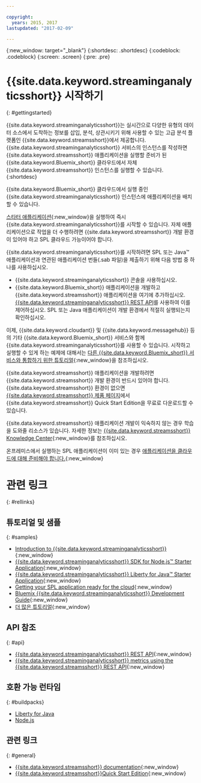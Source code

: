```yaml
---

copyright:
  years: 2015, 2017
lastupdated: "2017-02-09"

---
```


<!-- Attribute definitions --> 
{:new_window: target="_blank"}
{:shortdesc: .shortdesc}
{:codeblock: .codeblock}
{:screen: .screen}
{:pre: .pre}


# {{site.data.keyword.streaminganalyticsshort}} 시작하기
{: #gettingstarted}

{{site.data.keyword.streaminganalyticsshort}}는 실시간으로 다양한 유형의 데이터 소스에서 도착하는 정보를 삽입, 분석, 상관시키기 위해 사용할 수 있는 고급 분석 플랫폼인 {{site.data.keyword.streamsshort}}에서 제공합니다. {{site.data.keyword.streaminganalyticsshort}} 서비스의 인스턴스를 작성하면 {{site.data.keyword.streamsshort}} 애플리케이션을 실행할 준비가 된 {{site.data.keyword.Bluemix_short}} 클라우드에서 자체 {{site.data.keyword.streamsshort}} 인스턴스를 실행할 수 있습니다.
{:shortdesc}

{{site.data.keyword.Bluemix_short}} 클라우드에서 실행 중인 {{site.data.keyword.streaminganalyticsshort}} 인스턴스에 애플리케이션을 배치할 수 있습니다. 

[스타터 애플리케이션](/docs/services/StreamingAnalytics/c_starterapps.html){:new_window}을 실행하여 즉시 {{site.data.keyword.streaminganalyticsshort}}를 시작할 수 있습니다. 자체 애플리케이션으로 작업을 더 수행하려면 {{site.data.keyword.streamsshort}} 개발 환경이 있어야 하고 SPL 클라우드 가능이어야 합니다.

{{site.data.keyword.streaminganalyticsshort}}를 시작하려면 SPL 또는 Java™ 애플리케이션과 연관된 애플리케이션 번들(.sab 파일)을 제출하기 위해 다음 방법 중 하나를 사용하십시오.
* {{site.data.keyword.streaminganalyticsshort}} 콘솔을 사용하십시오. 
* {{site.data.keyword.Bluemix_short}} 애플리케이션을 개발하고 {{site.data.keyword.streamsshort}} 애플리케이션을 여기에 추가하십시오.
[{{site.data.keyword.streaminganalyticsshort}} REST API](https://console.ng.bluemix.net/apidocs/220)를 사용하여 이를 제어하십시오. SPL 또는 Java 애플리케이션이 개발 환경에서 적절히 실행되는지 확인하십시오.

이제, {{site.data.keyword.cloudant}} 및 {{site.data.keyword.messagehub}} 등의 기타 {{site.data.keyword.Bluemix_short}} 서비스와 함께 {{site.data.keyword.streaminganalyticsshort}}를 사용할 수 있습니다. 시작하고 실행할 수 있게 하는 예제에 대해서는 [다른 {{site.data.keyword.Bluemix_short}} 서비스와 통합하기 위한 튜토리얼](/docs/services/StreamingAnalytics/r_integrating_cloudant_rest.html){:new_window}을 참조하십시오. 

{{site.data.keyword.streamsshort}} 애플리케이션을 개발하려면 {{site.data.keyword.streamsshort}} 개발 환경이 반드시 있어야 합니다. {{site.data.keyword.streamsshort}} 환경이 없으면 [{{site.data.keyword.streamsshort}} 제품 페이지](https://www.ibm.com/analytics/us/en/technology/stream-computing/#products)에서 {{site.data.keyword.streamsshort}} Quick Start Edition을 무료로 다운로드할 수 있습니다.

{{site.data.keyword.streamsshort}} 애플리케이션 개발이 익숙하지 않는 경우 학습을 도와줄 리소스가 있습니다. 자세한 정보는 [{{site.data.keyword.streamsshort}} Knowledge Center](https://www.ibm.com/support/knowledgecenter/en/SSCRJU_4.2.0/com.ibm.streams.welcome.doc/doc/kc-homepage.html){:new_window}를 참조하십시오.

온프레미스에서 실행하는 SPL 애플리케이션이 이미 있는 경우 [애플리케이션을 클라우드에 대해 준비해야 합니다.](https://developer.ibm.com/streamsdev/docs/getting-spl-application-ready-cloud/){:new_window}

# 관련 링크
{: #rellinks}

## 튜토리얼 및 샘플
{: #samples}
* [Introduction to {{site.data.keyword.streaminganalyticsshort}}](https://developer.ibm.com/streamsdev/docs/streaming-analytics-now-available-bluemix){:new_window}
* [{{site.data.keyword.streaminganalyticsshort}} SDK for Node.js™ Starter Application](http://bit.ly/1iR1bzu){:new_window}
* [{{site.data.keyword.streaminganalyticsshort}} Liberty for Java™ Starter Application](https://developer.ibm.com/streamsdev/docs/bluemix-streaming-analytics-starter-application/){:new_window}
* [Getting your SPL application ready for the cloud](https://developer.ibm.com/streamsdev/docs/getting-spl-application-ready-cloud){:new_window}
* [Bluemix {{site.data.keyword.streaminganalyticsshort}} Development Guide](https://developer.ibm.com/streamsdev/docs/bluemix-streaming-analytics-development-guide/){:new_window}
* [더 많은 튜토리얼](StreamingAnalytics.html#r_integrating_cloudant_rest){:new_window}


## API 참조
{: #api}
* [{{site.data.keyword.streaminganalyticsshort}} REST API](https://console.ng.bluemix.net/apidocs/220){:new_window}
* [{{site.data.keyword.streaminganalyticsshort}} metrics using the {{site.data.keyword.streamsshort}} REST API](https://developer.ibm.com/bluemix/2016/07/25/streaming-analytics-metrics-using-rest-api/){:new_window}

## 호환 가능 런타임
{: #buildpacks}
* [Liberty for Java](/docs/runtimes/liberty/index.html#liberty)
* [Node.js](/docs/runtimes/nodejs/index.html#nodejs)

## 관련 링크
{: #general}
* [{{site.data.keyword.streamsshort}} documentation](http://www.ibm.com/support/knowledgecenter/SSCRJU_4.2.0/com.ibm.streams.welcome.doc/doc/kc-homepage.html){:new_window}
* [{{site.data.keyword.streamsshort}}Quick
Start Edition](http://www.ibm.com/analytics/us/en/technology/stream-computing/){:new_window}
